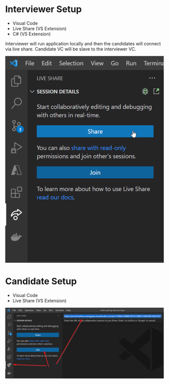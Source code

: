 # Interviewer Setup

- Visual Code
- Live Share (VS Extension)
- C# (VS Extension)

Interviewer will run application locally and then the candidates will connect via live share.
Candidate VC will be slave to the interviewer VC.

![Live Share](/.note/assets/interviewer-process.png)

# Candidate Setup

- Visual Code
- Live Share (VS Extension)

![Live Share](/.note/assets/candidate-process.png)
